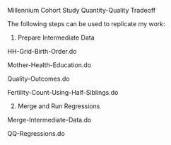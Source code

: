 Millennium Cohort Study Quantity-Quality Tradeoff

The following steps can be used to replicate my work:

1. Prepare Intermediate Data

  HH-Grid-Birth-Order.do

  Mother-Health-Education.do
  
  Quality-Outcomes.do
  
  Fertility-Count-Using-Half-Siblings.do

2. Merge and Run Regressions

  Merge-Intermediate-Data.do

  QQ-Regressions.do
